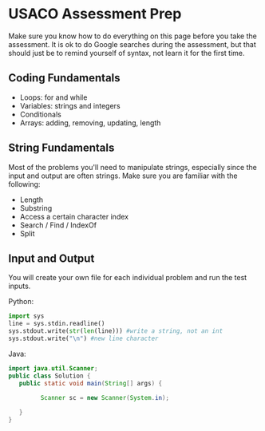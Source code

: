 # USACO Assessment Prep

Make sure you know how to do everything on this page before you take the assessment. It is ok to do Google searches during the assessment, but that should just be to remind yourself of syntax, not learn it for the first time.

## Coding Fundamentals
- Loops: for and while
- Variables: strings and integers
- Conditionals
- Arrays: adding, removing, updating, length

## String Fundamentals
Most of the problems you'll need to manipulate strings, especially since the input and output are often strings. Make sure you are familiar with the following:
- Length
- Substring
- Access a certain character index
- Search / Find / IndexOf
- Split

## Input and Output
You will create your own file for each individual problem and run the test inputs. 

Python:
```python
import sys
line = sys.stdin.readline()
sys.stdout.write(str(len(line))) #write a string, not an int
sys.stdout.write("\n") #new line character
```

Java:
```java
import java.util.Scanner;
public class Solution { 
   public static void main(String[] args) { 

		 Scanner sc = new Scanner(System.in); 
     
   }
}
```
